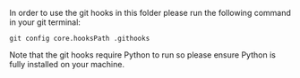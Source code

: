 
In order to use the git hooks in this folder please run the following command in your git terminal:

`git config core.hooksPath .githooks`

Note that the git hooks require Python to run so please ensure Python is fully installed on your machine. 